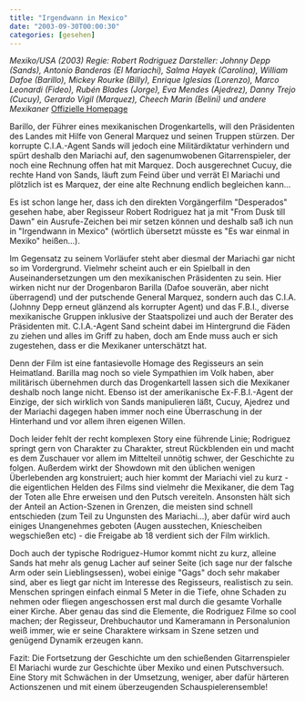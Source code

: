 ```yaml
---
title: "Irgendwann in Mexico"
date: "2003-09-30T00:00:30"
categories: [gesehen]
---
```


*Mexiko/USA (2003)
Regie: Robert Rodriguez
Darsteller: Johnny Depp (Sands), Antonio Banderas (El Mariachi), Salma Hayek (Carolina), William Dafoe (Barillo), Mickey Rourke (Billy), Enrique Iglesias (Lorenzo), Marco Leonardi (Fideo), Rubén Blades (Jorge), Eva Mendes (Ajedrez), Danny Trejo (Cucuy), Gerardo Vigil (Marquez), Cheech Marin (Belini) und andere Mexikaner*
[Offizielle Homepage](http://www.movie.de/filme/once/)

Barillo, der Führer eines mexikanischen Drogenkartells, will den Präsidenten des Landes mit Hilfe von General Marquez und seinen Truppen stürzen. Der korrupte C.I.A.-Agent Sands will jedoch eine Militärdiktatur verhindern und spürt deshalb den Mariachi auf, den sagenumwobenen Gitarrenspieler, der noch eine Rechnung offen hat mit Marquez. Doch ausgerechnet Cucuy, die rechte Hand von Sands, läuft zum Feind über und verrät El Mariachi und plötzlich ist es Marquez, der eine alte Rechnung endlich begleichen kann...

Es ist schon lange her, dass ich den direkten Vorgängerfilm "Desperados" gesehen habe, aber Regisseur Robert Rodriguez hat ja mit "From Dusk till Dawn" ein Ausrufe-Zeichen bei mir setzen können und deshalb saß ich nun in "Irgendwann in Mexico" (wörtlich übersetzt müsste es "Es war einmal in Mexiko" heißen...).

Im Gegensatz zu seinem Vorläufer steht aber diesmal der Mariachi gar nicht so im Vordergrund. Vielmehr scheint auch er ein Spielball in den Auseinandersetzungen um den mexikanischen Präsidenten zu sein. Hier wirken nicht nur der Drogenbaron Barilla (Dafoe souverän, aber nicht überragend) und der putschende General Marquez, sondern auch das C.I.A. (Johnny Depp erneut glänzend als korrupter Agent) und das F.B.I., diverse mexikanische Gruppen inklusive der Staatspolizei und auch der Berater des Präsidenten mit. C.I.A.-Agent Sand scheint dabei im Hintergrund die Fäden zu ziehen und alles im Griff zu haben, doch am Ende muss auch er sich zugestehen, dass er die Mexikaner unterschätzt hat.

Denn der Film ist eine fantasievolle Homage des Regisseurs an sein Heimatland. Barilla mag noch so viele Sympathien im Volk haben, aber militärisch übernehmen durch das Drogenkartell lassen sich die Mexikaner deshalb noch lange nicht. Ebenso ist der amerikanische Ex-F.B.I.-Agent der Einzige, der sich wirklich von Sands manipulieren läßt, Cucuy, Ajedrez und der Mariachi dagegen haben immer noch eine Überraschung in der Hinterhand und vor allem ihren eigenen Willen.

Doch leider fehlt der recht komplexen Story eine führende Linie; Rodriguez springt gern von Charakter zu Charakter, streut Rückblenden ein und macht es dem Zuschauer vor allem im Mittelteil unnötig schwer, der Geschichte zu folgen. Außerdem wirkt der Showdown mit den üblichen wenigen Überlebenden arg konstruiert; auch hier kommt der Mariachi viel zu kurz - die eigentlichen Helden des Films sind vielmehr die Mexikaner, die dem Tag der Toten alle Ehre erweisen und den Putsch vereiteln. Ansonsten hält sich der Anteil an Action-Szenen in Grenzen, die meisten sind schnell entschieden (zum Teil zu Ungunsten des Mariachi...), aber dafür wird auch einiges Unangenehmes geboten (Augen ausstechen, Kniescheiben wegschießen etc) - die Freigabe ab 18 verdient sich der Film wirklich.

Doch auch der typische Rodriguez-Humor kommt nicht zu kurz, alleine Sands hat mehr als genug Lacher auf seiner Seite (ich sage nur der falsche Arm oder sein Lieblingsessen), wobei einige "Gags" doch sehr makaber sind, aber es liegt gar nicht im Interesse des Regisseurs, realistisch zu sein. Menschen springen einfach einmal 5 Meter in die Tiefe, ohne Schaden zu nehmen oder fliegen angeschossen erst mal durch die gesamte Vorhalle einer Kirche. Aber genau das sind die Elemente, die Rodriguez Filme so cool machen; der Regisseur, Drehbuchautor und Kameramann in Personalunion weiß immer, wie er seine Charaktere wirksam in Szene setzen und genügend Dynamik erzeugen kann.

Fazit: Die Fortsetzung der Geschichte um den schießenden Gitarrenspieler El Mariachi wurde zur Geschichte über Mexiko und einen Putschversuch. Eine Story mit Schwächen in der Umsetzung, weniger, aber dafür härteren Actionszenen und mit einem überzeugenden Schauspielerensemble!
